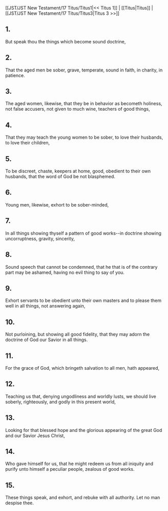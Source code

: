 [[JST/JST New Testament/17 Titus/Titus1|<< Titus 1]] | [[Titus|Titus]] | [[JST/JST New Testament/17 Titus/Titus3|Titus 3 >>]]
## 1.
But speak thou the things which become sound doctrine,
## 2.
That the aged men be sober, grave, temperate, sound in faith, in charity, in patience.
## 3.
The aged women, likewise, that they be in behavior as becometh holiness, not false accusers, not given to much wine, teachers of good things,
## 4.
That they may teach the young women to be sober, to love their husbands, to love their children,
## 5.
To be discreet, chaste, keepers at home, good, obedient to their own husbands, that the word of God be not blasphemed.
## 6.
Young men, likewise, exhort to be sober-minded,
## 7.
In all things showing thyself a pattern of good works\--in doctrine showing uncorruptness, gravity, sincerity,
## 8.
Sound speech that cannot be condemned, that he that is of the contrary part may be ashamed, having no evil thing to say of you.
## 9.
Exhort servants to be obedient unto their own masters and to please them well in all things, not answering again,
## 10.
Not purloining, but showing all good fidelity, that they may adorn the doctrine of God our Savior in all things.
## 11.
For the grace of God, which bringeth salvation to all men, hath appeared,
## 12.
Teaching us that, denying ungodliness and worldly lusts, we should live soberly, righteously, and godly in this present world,
## 13.
Looking for that blessed hope and the glorious appearing of the great God and our Savior Jesus Christ,
## 14.
Who gave himself for us, that he might redeem us from all iniquity and purify unto himself a peculiar people, zealous of good works.
## 15.
These things speak, and exhort, and rebuke with all authority. Let no man despise thee.

